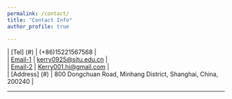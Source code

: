 ```yaml
---
permalink: /contact/
title: "Contact Info"
author_profile: true

---
```







                                                                                       
| [Tel]     (#)             | (+86)15221567568                                                 | <br />
| [Email-1](#)              | kerry0925@sjtu.edu.cn                                            | <br />
| [Email-2](#)              | Kerry001.hi@gmail.com                                            | <br />
| [Address]     (#)         | 800 Dongchuan Road, Minhang District, Shanghai, China, 200240    | <br />

---

